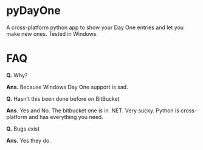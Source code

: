 pyDayOne
========

A cross-platform python app to show your Day One entries and let you make new ones. Tested in Windows.


FAQ
===

**Q.** Why?

**Ans.** Because Windows Day One support is sad.

**Q.** Hasn't this been done before on BitBucket

**Ans.** Yes and No. The bitbucket one is in .NET. Very sucky. Python is cross-platform and has everything you need.

**Q.** Bugs exist

**Ans.** Yes they do.
